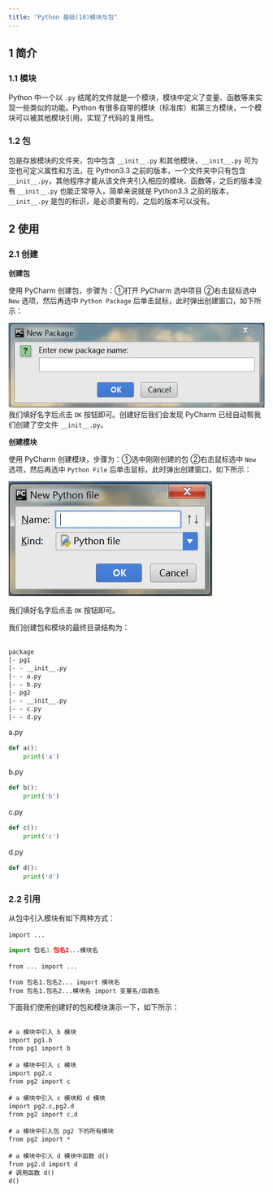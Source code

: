 ```yaml
---
title: "Python 基础(10)模块与包"
---
```

## 1 简介

### 1.1 模块

Python 中一个以 `.py` 结尾的文件就是一个模块，模块中定义了变量、函数等来实现一些类似的功能。Python 有很多自带的模块（标准库）和第三方模块，一个模块可以被其他模块引用，实现了代码的复用性。

### 1.2 包

包是存放模块的文件夹，包中包含 `__init__.py` 和其他模块，`__init__.py` 可为空也可定义属性和方法，在 Python3.3 之前的版本，一个文件夹中只有包含 `__init__.py`，其他程序才能从该文件夹引入相应的模块、函数等，之后的版本没有 `__init__.py` 也能正常导入，简单来说就是 Python3.3 之前的版本，`__init__.py` 是包的标识，是必须要有的，之后的版本可以没有。



## 2 使用

### 2.1 创建

**创建包**

使用 PyCharm 创建包，步骤为：①打开 PyCharm 选中项目 ②右击鼠标选中 `New` 选项，然后再选中 `Python Package` 后单击鼠标，此时弹出创建窗口，如下所示：

![图片](.\resource\643.jpg)我们填好名字后点击 `OK` 按钮即可。创建好后我们会发现 PyCharm 已经自动帮我们创建了空文件 `__init__.py`。

**创建模块**

使用 PyCharm 创建模块，步骤为：①选中刚刚创建的包  ②右击鼠标选中 `New` 选项，然后再选中 `Python File` 后单击鼠标，此时弹出创建窗口，如下所示：

![图片](.\resource\644.jpg)

我们填好名字后点击 `OK` 按钮即可。

我们创建包和模块的最终目录结构为：

```

package
|- pg1
|- - __init__.py
|- - a.py
|- - b.py
|- pg2
|- - __init__.py
|- - c.py
|- - d.py
```

a.py

```python
def a():
    print('a')
```

b.py

```python
def b():
    print('b')
```

c.py

```python
def c():
    print('c')
```

d.py

```python
def d():
	print('d')
```

### 2.2 引用

从包中引入模块有如下两种方式：

`import ...`

```python
import 包名1.包名2...模块名
```

`from ... import ...`

```
from 包名1.包名2... import 模块名
from 包名1.包名2...模块名 import 变量名/函数名
```

下面我们使用创建好的包和模块演示一下，如下所示：

```

# a 模块中引入 b 模块
import pg1.b
from pg1 import b

# a 模块中引入 c 模块
import pg2.c
from pg2 import c

# a 模块中引入 c 模块和 d 模块
import pg2.c,pg2.d
from pg2 import c,d

# a 模块中引入包 pg2 下的所有模块
from pg2 import *

# a 模块中引入 d 模块中函数 d()
from pg2.d import d
# 调用函数 d()
d()
```